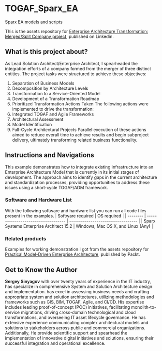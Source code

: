 # TOGAF_Sparx_EA
 Sparx EA models and scripts

 This is the assets repository for [Enterprise Architecture Transformation: Merged/Split Company project](https://lnkd.in/eub_MbB3), published on Linkedin.

## What is this project about?
As Lead Solution Architect/Enterprise Architect, I spearheaded the integration efforts of a company formed from the merger of three distinct entities.
The project tasks were structured to achieve these objectives:
1. Separation of Business Models
2. Decomposition by Architecture Levels
3. Transformation to a Service-Oriented Model
4. Development of a Transformation Roadmap
5. Prioritized Transformation
Actions Taken
The following actions were implemented to drive the transformation:
1. Integrated TOGAF and Agile Frameworks
2. Architectural Assessment
3. Model Identification
4. Full-Cycle Architectural Projects
Parallel execution of these actions aimed to reduce overall time to achieve results and begin subproject delivery, ultimately transforming related business functionality.
## Instructions and Navigations
This example demonstrates how to integrate existing infrastructure into an Enterprise Architecture Model that is currently in its initial stages of development. The approach aims to identify gaps in the current architecture and standardization processes, providing opportunities to address these issues using a short-cycle TOGAF/ADM framework.

### Software and Hardware List
With the following software and hardware list you can run all code files present in the examples.
| Software required | OS required |
| -------- | ------------------------------------ | ----------------------------------- |
| Sparx Systems Enterprise Architect 15.2 | Windows, Mac OS X, and Linux (Any) |
### Related products
Examples for working demonstration I got from the assets repository for [Practical Model-Driven Enterprise Architecture](https://www.packtpub.com/product/practical-model-driven-enterprise-architecture/9781801076166?utm_source=github&utm_medium=repository&utm_campaign=9781801076166), published by Packt.
## Get to Know the Author
**Sergey Sinyagov** 
with over twenty years of experience in the IT industry, has  specialize in comprehensive System and Solution Architecture design and implementation. has excel in assessing business needs and crafting appropriate system and solution architectures, utilizing methodologies and frameworks such as GIS, BIM, TOGAF, Agile, and CI/CD. His expertise includes leading proof-of-concept (POC) initiatives, facilitating monolith-to-service migrations, driving cross-domain technological and cloud transformations, and overseeing IT asset lifecycle governance.
He has extensive experience communicating complex architectural models and solutions to stakeholders across public and commercial organizations. Additionally, He provide scientific support and spearhead the implementation of innovative digital initiatives and solutions, ensuring their successful integration and operational excellence.



